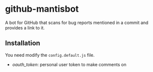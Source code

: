 # github-mantisbot 
A bot for GitHub that scans for bug reports mentioned in a commit and provides a link to it.

## Installation
You need modify the `config.default.js` file.

* *oauth_token*: personal user token to make comments on 
